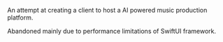 An attempt at creating a client to host a AI powered music production platform.

Abandoned mainly due to performance limitations of SwiftUI framework.
